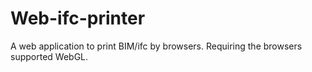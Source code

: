 # Web-ifc-printer

A web application to print BIM/ifc by browsers.
Requiring the browsers supported WebGL.
